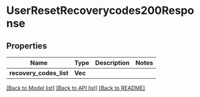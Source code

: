# UserResetRecoverycodes200Response

## Properties

Name | Type | Description | Notes
------------ | ------------- | ------------- | -------------
**recovery_codes_list** | **Vec<String>** |  | 

[[Back to Model list]](../README.md#documentation-for-models) [[Back to API list]](../README.md#documentation-for-api-endpoints) [[Back to README]](../README.md)


